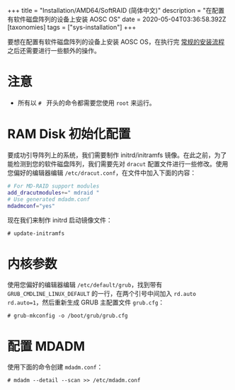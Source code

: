 +++
title = "Installation/AMD64/SoftRAID (简体中文)"
description = "在配置有软件磁盘阵列的设备上安装 AOSC OS"
date = 2020-05-04T03:36:58.392Z
[taxonomies]
tags = ["sys-installation"]
+++

要想在配置有软件磁盘阵列的设备上安装 AOSC OS，在执行完 [常规的安装流程](@/aosc-os/installation/manual/amd64.zh.md) 之后还需要进行一些额外的操作。

# 注意

- 所有以 `# ` 开头的命令都需要您使用 `root` 来运行。

# RAM Disk 初始化配置

要成功引导阵列上的系统，我们需要制作 initrd/initramfs 镜像。在此之前，为了能检测到您的软件磁盘阵列，我们需要先对 `dracut` 配置文件进行一些修改。使用您偏好的编辑器编辑 `/etc/dracut.conf`，在文件中加入下面的内容：

```bash
# For MD-RAID support modules
add_dracutmodules+=" mdraid "
# Use generated mdadm.conf
mdadmconf="yes"
```

现在我们来制作 initrd 启动镜像文件：

```
# update-initramfs
```

# 内核参数

使用您偏好的编辑器编辑 `/etc/default/grub`，找到带有 `GRUB_CMDLINE_LINUX_DEFAULT` 的一行，在两个引号中间加入 `rd.auto rd.auto=1`，然后重新生成 GRUB 主配置文件 `grub.cfg`：

```
# grub-mkconfig -o /boot/grub/grub.cfg
```

# 配置 MDADM

使用下面的命令创建 `mdadm.conf`：

```
# mdadm --detail --scan >> /etc/mdadm.conf
```
